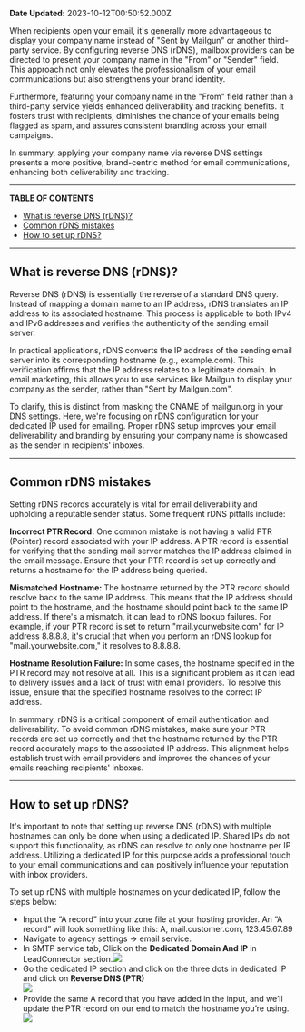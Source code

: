 **Date Updated:** 2023-10-12T00:50:52.000Z

When recipients open your email, it's generally more advantageous to display your company name instead of "Sent by Mailgun" or another third-party service. By configuring reverse DNS (rDNS), mailbox providers can be directed to present your company name in the "From" or "Sender" field. This approach not only elevates the professionalism of your email communications but also strengthens your brand identity.

  
Furthermore, featuring your company name in the "From" field rather than a third-party service yields enhanced deliverability and tracking benefits. It fosters trust with recipients, diminishes the chance of your emails being flagged as spam, and assures consistent branding across your email campaigns.

  
In summary, applying your company name via reverse DNS settings presents a more positive, brand-centric method for email communications, enhancing both deliverability and tracking.

---

**TABLE OF CONTENTS**

* [What is reverse DNS (rDNS)?](#What-is-reverse-DNS-%28rDNS%29?)
* [Common rDNS mistakes](#Common-rDNS-mistakes)
* [How to set up rDNS?](#How-to-set-up-rDNS?)

---

## **What is reverse DNS (rDNS)?**

Reverse DNS (rDNS) is essentially the reverse of a standard DNS query. Instead of mapping a domain name to an IP address, rDNS translates an IP address to its associated hostname. This process is applicable to both IPv4 and IPv6 addresses and verifies the authenticity of the sending email server.

  
In practical applications, rDNS converts the IP address of the sending email server into its corresponding hostname (e.g., example.com). This verification affirms that the IP address relates to a legitimate domain. In email marketing, this allows you to use services like Mailgun to display your company as the sender, rather than "Sent by Mailgun.com".

  
To clarify, this is distinct from masking the CNAME of mailgun.org in your DNS settings. Here, we're focusing on rDNS configuration for your dedicated IP used for emailing. Proper rDNS setup improves your email deliverability and branding by ensuring your company name is showcased as the sender in recipients' inboxes.

---

## **Common rDNS mistakes**

Setting rDNS records accurately is vital for email deliverability and upholding a reputable sender status. Some frequent rDNS pitfalls include:

  
**Incorrect PTR Record:** One common mistake is not having a valid PTR (Pointer) record associated with your IP address. A PTR record is essential for verifying that the sending mail server matches the IP address claimed in the email message. Ensure that your PTR record is set up correctly and returns a hostname for the IP address being queried.

  
**Mismatched Hostname:** The hostname returned by the PTR record should resolve back to the same IP address. This means that the IP address should point to the hostname, and the hostname should point back to the same IP address. If there's a mismatch, it can lead to rDNS lookup failures. For example, if your PTR record is set to return "mail.yourwebsite.com" for IP address 8.8.8.8, it's crucial that when you perform an rDNS lookup for "mail.yourwebsite.com," it resolves to 8.8.8.8.

  
**Hostname Resolution Failure:** In some cases, the hostname specified in the PTR record may not resolve at all. This is a significant problem as it can lead to delivery issues and a lack of trust with email providers. To resolve this issue, ensure that the specified hostname resolves to the correct IP address.

  
In summary, rDNS is a critical component of email authentication and deliverability. To avoid common rDNS mistakes, make sure your PTR records are set up correctly and that the hostname returned by the PTR record accurately maps to the associated IP address. This alignment helps establish trust with email providers and improves the chances of your emails reaching recipients' inboxes.

---

## **How to set up rDNS?**

It's important to note that setting up reverse DNS (rDNS) with multiple hostnames can only be done when using a dedicated IP. Shared IPs do not support this functionality, as rDNS can resolve to only one hostname per IP address. Utilizing a dedicated IP for this purpose adds a professional touch to your email communications and can positively influence your reputation with inbox providers.

  
To set up rDNS with multiple hostnames on your dedicated IP, follow the steps below:

* Input the “A record” into your zone file at your hosting provider. An “A record” will look something like this: A, mail.customer.com, 123.45.67.89
* Navigate to agency settings -> email service.
* In SMTP service tab, Click on the **Dedicated Domain And IP** in LeadConnector section.![](https://s3.amazonaws.com/cdn.freshdesk.com/data/helpdesk/attachments/production/155009612052/original/IUIljk9XIJS27U3BT_o4jUzNTpWR7LasGg.png?1696855911)
* Go the dedicated IP section and click on the three dots in dedicated IP and click on **Reverse DNS (PTR)**  
![](https://s3.amazonaws.com/cdn.freshdesk.com/data/helpdesk/attachments/production/155009612160/original/cwkp94jqGl-jc1vsViWXa2bvRMaphEwmkw.png?1696855977)
* Provide the same A record that you have added in the input, and we’ll update the PTR record on our end to match the hostname you’re using.![](https://s3.amazonaws.com/cdn.freshdesk.com/data/helpdesk/attachments/production/155009613038/original/Oge0tXLX2gyJh_WWlLh5Xdb0TiEVuC-AJA.png?1696856251)